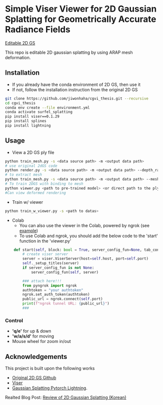# Simple Viser Viewer for 2D Gaussian Splatting for Geometrically Accurate Radiance Fields

[Editable 2D GS](https://github.com/jiwonhaha/cgvi_thesis)  <br>

This repo is editable 2D gaussian splatting by using ARAP mesh deformation.

## Installation

- If you already have the conda environment of 2D GS, then use it
- If not, follow the installation instruction from the original 2D GS

```bash
git clone https://github.com/jiwonhaha/cgvi_thesis.git --recursive
cd cgvi_thesis
conda env create --file environment.yml
conda activate surfel_splatting
pip install viser==0.1.29
pip install splines  
pip install lightning
```

## Usage
- View a 2D GS ply file 
```bash
python train_mesh.py -s <data source path> -m <output data path> 
# use original 2dGS code
python render.py -s <data source path> -m <output data path> --depth_ratio 1 --skip_test --skip_train
# to extract mesh
python train_mesh.py -s <data source path> -m <output data path> --mesh_path <path to original mesh>
# To train 2DGS with binding to mesh
python viewer.py <path to pre-trained model> <or direct path to the ply file> -s <data source path> --mesh_path <path to deformed mesh>
#Can view deformed rendering
```
- Train w/ viewer
```bash
python train_w_viewer.py -s <path to datas>
```
- Colab
    - You can also use the viewer in the Colab, powered by ngrok (see [example](./2dgs_viewer_colab.ipynb))
    - To use Colab and ngrok, you should add the below code to the 'start' function in the 'viewer.py' 
```python
    def start(self, block: bool = True, server_config_fun=None, tab_config_fun=None):
        # create viser server
        server = viser.ViserServer(host=self.host, port=self.port)
        self._setup_titles(server)
        if server_config_fun is not None:
            server_config_fun(self, server)

        ### attach here!!!
        from pyngrok import ngrok
        authtoken = "your authtoken"
        ngrok.set_auth_token(authtoken)
        public_url = ngrok.connect(self.port)
        print(f"ngrok tunnel URL: {public_url}")
        ### 
```

### Control 
- **'q/e'** for up & down
- **'w/a/s/d'** for moving
- Mouse wheel for zoom in/out

## Acknowledgements
This project is built upon the following works
- [Original 2D GS Github](https://github.com/hbb1/2d-gaussian-splatting)
- [Viser](https://github.com/nerfstudio-project/viser)
- [Gaussian Splatting Pytorch Lightning](https://github.com/yzslab/gaussian-splatting-lightning).

Realted Blog Post: [Review of 2D Gaussian Splatting (Korean)](https://velog.io/@gjghks950/Review-2D-Gaussian-Splatting-for-Geometrically-Accurate-Radiance-Fields-Viewer-%EA%B5%AC%ED%98%84-%EC%86%8C%EA%B0%9C)
